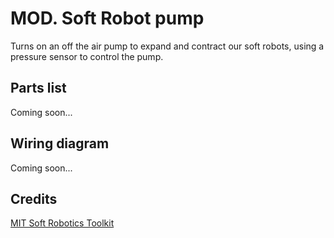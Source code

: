 # MOD. Soft Robot pump

Turns on an off the air pump to expand and contract our soft robots, using a pressure sensor to control the pump.

## Parts list

Coming soon...

## Wiring diagram

Coming soon...

## Credits

[MIT Soft Robotics Toolkit](https://softroboticstoolkit.com)